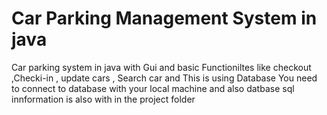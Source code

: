 # Car Parking Management System in java
 Car parking system in java with Gui and basic Functioniltes like checkout ,Checki-in , update cars , Search car and This is using Database  You need to connect to database with your local machine and also datbase sql innformation is also with in the project folder 
